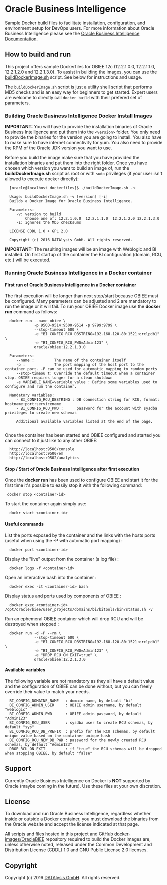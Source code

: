 Oracle Business Intelligence
===============
Sample Docker build files to facilitate installation, configuration, and environment setup for DevOps users. For more information about Oracle Business Intelligence please see the [Oracle Business Intelligence Documentation](http://docs.oracle.com/middleware/12213/index.html).

## How to build and run
This project offers sample Dockerfiles for OBIEE 12c (12.2.1.0.0, 12.2.1.1.0, 12.2.1.2.0 and 12.2.1.3.0). To assist in building the images, you can use the [buildDockerImage.sh](buildDockerImage.sh) script. See below for instructions and usage.

The `buildDockerImage.sh` script is just a utility shell script that performs MD5 checks and is an easy way for beginners to get started. Expert users are welcome to directly call `docker build` with their prefered set of parameters.

### Building Oracle Business Intelligence Docker Install Images
**IMPORTANT:** You will have to provide the installation binaries of Oracle Business Intelligence and put them into the `<version>` folder. You only need to provide the binaries for the version you are going to install. You also have to make sure to have internet connectivity for yum. You also need to provide the RPM of the Oracle JDK version you want to use.

Before you build the image make sure that you have provided the installation binaries and put them into the right folder. Once you have chosen which version you want to build an image of, run the **buildDockerImage.sh** script as root or with `sudo` privileges (if your user isn't allowed to execute docker directly):
```
  [oracle@localhost dockerfiles]$ ./buildDockerImage.sh -h
  
  Usage: buildDockerImage.sh -v [version] [-i]
  Builds a Docker Image for Oracle Business Intelligence.
  
  Parameters:
     -v: version to build
         Choose one of: 12.2.1.0.0  12.2.1.1.0  12.2.1.2.0 12.2.1.3.0
     -i: ignores the MD5 checksums
  
  LICENSE CDDL 1.0 + GPL 2.0
  
  Copyright (c) 2016 DATAlysis GmbH. All rights reserved.
```
**IMPORTANT:** The resulting images will be an image with Weblogic and BI installed. On first startup of the container the BI configuration (domain, RCU, etc.) will be executed.

### Running Oracle Business Intelligence in a Docker container

#### First run of Oracle Business Intelligence in a Docker container
The first execution will be longer than next stop/start because OBIEE must be configured. Many parameters can be adjusted and 2 are mandatory to run the image or it will fail.
To run your OBIEE Docker image use the **docker run** command as follows:
```
  docker run --name obiee \
             -p 9500-9514:9500-9514 -p 9799:9799 \
             --stop-timeout 600 \
             -e "BI_CONFIG_RCU_DBSTRING=192.168.120.80:1521:orclpdb1" \
             -e "BI_CONFIG_RCU_PWD=Admin123" \
             oracle/obiee:12.2.1.3.0
  
  Parameters:
     --name :         The name of the container itself
     -p :             The port mapping of the host port to the container port. -P can be used for automatic mapping to random ports
     --stop-timeou t: Override the default timeout when a container stop. OBIEE requires longer for a clean shutdown
     -e VARIABLE_NAME=variable_value : Define some variables used to configure and run the container.
     
  Mandatory variables:
     - BI_CONFIG_RCU_DBSTRING : DB connection string for RCU, format: hostname:port:servicename
     - BI_CONFIG_RCU_PWD :      password for the account with sysdba privileges to create new schemas
     
     Additional available variables listed at the end of the page.
     
``` 
Once the container has been started and OBIEE configured and started you can connect to it just like to any other OBIEE:
```
  http://localhost:9500/console
  http://localhost:9500/em
  http://localhost:9502/analytics
```

#### Stop / Start of Oracle Business Intelligence after first execution
Once the **docker run** has been used to configure OBIEE and start it for the first time it's possible to easily stop it with the following command:
```
 docker stop <container-id>
```
To start the container again simply use:
```
  dockr start <container-id>
```

#### Useful commands
List the ports exposed by the container and the links with the hosts ports (useful when using the -P with automatic port mapping) :
```
  docker port <container-id>
```
Display the "live" output from the container (a log file) :
```
  docker logs -f <container-id>
```
Open an interactive bash into the container :
```
  docker exec -it <container-id> bash
```
Display status and ports used by components of OBIEE :
```
  docker exec <container-id> /opt/oracle/biee/user_projects/domains/bi/bitools/bin/status.sh -v
```
Run an ephemeral OBIEE container which will drop RCU and will be destroyed when stopped :
```
  docker run -d -P --rm \
             --stop-timeout 600 \
             -e "BI_CONFIG_RCU_DBSTRING=192.168.120.80:1521:orclpdb1" \
             -e "BI_CONFIG_RCU_PWD=Admin123" \
             -e "DROP_RCU_ON_EXIT=true" \
             oracle/obiee:12.2.1.3.0
```

#### Available variables
The following variable are not mandatory as they all have a default value and the configuration of OBIEE can be done without, but you can freely override their value to match your needs.
```
  BI_CONFIG_DOMAINE_NAME   : domain name, by default "bi"
  BI_CONFIG_ADMIN_USER     : OBIEE admin username, by default "weblogic"
  BI_CONFIG_ADMIN_PWD      : OBIEE admin password, by default "Admin123"
  BI_CONFIG_RCU_USER       : sysdba user to create RCU schemas, by default "sys"
  BI_CONFIG_RCU_DB_PREFIX  : prefix for the RCU schemas, by default unique value based on the container unique hash
  BI_CONFIG_RCU_NEW_DB_PWD : password for the newly created RCU schemas, by default "Admin123"
  DROP_RCU_ON_EXIT         : if "true" the RCU schemas will be dropped when stopping OBIEE, by default "false"
```

## Support
Currently Oracle Business Intelligence on Docker is **NOT** supported by Oracle (maybe coming in the future). Use these files at your own discretion.

## License
To download and run Oracle Business Intelligence, regardless whether inside or outside a Docker container, you must download the binaries from the Oracle website and accept the license indicated at that page.

All scripts and files hosted in this project and GitHub [docker-images/OracleBIEE](./) repository required to build the Docker images are, unless otherwise noted, released under the Common Development and Distribution License (CDDL) 1.0 and GNU Public License 2.0 licenses.

## Copyright
Copyright (c) 2016 [DATAlysis GmbH](https://datalysis.ch). All rights reserved.
